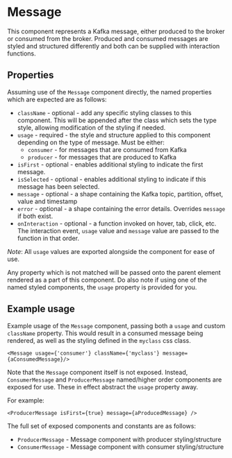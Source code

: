 # Message

This component represents a Kafka message, either produced to the broker or
consumed from the broker. Produced and consumed messages are styled and
structured differently and both can be supplied with interaction functions.

## Properties

Assuming use of the `Message` component directly, the named properties which are
expected are as follows:

- `className` - optional - add any specific styling classes to this component.
This will be appended after the class which sets the type style, allowing
modification of the styling if needed.
- `usage` - required - the style and structure applied to this component depending
  on the type of message. Must be either:
  - `consumer` - for messages that are consumed from Kafka
  - `producer` - for messages that are produced to Kafka
- `isFirst` - optional - enables additional styling to indicate the first message.
- `isSelected` - optional - enables additional styling to indicate if this 
message has been selected.
- `message` - optional - a shape containing the Kafka topic, partition,
  offset, value and timestamp
- `error` - optional - a shape containing the error details. Overrides `message`
  if both exist.
- `onInteraction` - optional - a function invoked on hover, tab, click, etc. The
  interaction event, `usage` value and `message` value are passed to the
  function in that order.

_Note_: All `usage` values are exported alongside the component for ease of use.

Any property which is not matched will be passed onto the parent element
rendered as a part of this component. Do also note if using one of the named
styled components, the `usage` property is provided for you.

## Example usage

Example usage of the `Message` component, passing both a `usage` and custom
`className` property. This would result in a consumed message being
rendered, as well as the styling defined in the `myclass` css class.

```
<Message usage={'consumer'} className={'myclass'} message={aConsumedMessage}/>
```

Note that the `Message` component itself is not exposed. Instead, `ConsumerMessage`
and `ProducerMessage` named/higher order components are exposed for use. These
in effect abstract the `usage` property away.

For example:

```
<ProducerMessage isFirst={true} message={aProducedMessage} />
```

The full set of exposed components and constants are as follows:

- `ProducerMessage` - Message component with producer styling/structure
- `ConsumerMessage` - Message component with consumer styling/structure

